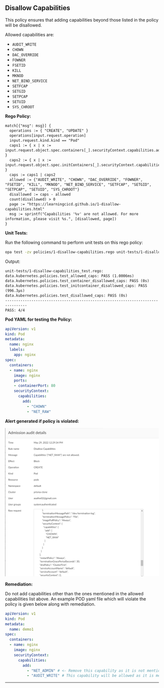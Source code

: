 ## Disallow Capabilities

This policy ensures that adding capabilities beyond those listed in the policy will be disallowed.

Allowed capabilities are:
- `AUDIT_WRITE`
- `CHOWN`
- `DAC_OVERRIDE`
- `FOWNER`
- `FSETID`
- `KILL`
- `MKNOD`
- `NET_BIND_SERVICE`
- `SETFCAP`
- `SETGID`
- `SETPCAP`
- `SETUID`
- `SYS_CHROOT`

**Rego Policy:**

```rego
match[{"msg": msg}] {
  operations := { "CREATE", "UPDATE" }
  operations[input.request.operation]
  input.request.kind.kind == "Pod"
  caps1 := { x | x := input.request.object.spec.containers[_].securityContext.capabilities.add[_] }
  caps2 := { x | x := input.request.object.spec.initContainers[_].securityContext.capabilities.add[_] }
  caps := caps1 | caps2
  allowed := {"AUDIT_WRITE", "CHOWN", "DAC_OVERRIDE", "FOWNER", "FSETID", "KILL", "MKNOD", "NET_BIND_SERVICE", "SETFCAP", "SETGID", "SETPCAP", "SETUID", "SYS_CHROOT"}
  disallowed := caps - allowed
  count(disallowed) > 0
  page := "https://learningcicd.github.io/1-disallow-capabilities.html"
  msg := sprintf("Capabilities '%v' are not allowed. For more information, please visit %s.", [disallowed, page])
}
```

**Unit Tests:**

Run the following command to perform unit tests on this rego policy:

```bash
opa test -zv policies/1-disallow-capabilities.rego unit-tests/1-disallow-capabilities_test.rego
```

Output:

```text
unit-tests/1-disallow-capabilities_test.rego:
data.kubernetes.policies.test_allowed_caps: PASS (1.0006ms)
data.kubernetes.policies.test_container_disallowed_caps: PASS (0s)
data.kubernetes.policies.test_initcontainer_disallowed_caps: PASS (996.3µs)
data.kubernetes.policies.test_disallowed_caps: PASS (0s)
--------------------------------------------------------------------------------
PASS: 4/4
```

**Pod YAML for testing the Policy:**

```yaml
apiVersion: v1
kind: Pod
metadata:
  name: nginx
  labels:
    app: nginx
spec:
  containers:
  - name: nginx
    image: nginx
    ports:
    - containerPort: 80
    securityContext:
      capabilities:
        add:
          - "CHOWN"
          - "NET_RAW"
```

**Alert generated if policy is violated:**

![1](./images/1.png)

**Remediation:**

Do not add capabilities other than the ones mentioned in the allowed capabilities list above. An example POD yaml file which will violate the policy is given below along with remediation.

```yaml
apiVersion: v1
kind: Pod
metadata:
  name: demo1
spec:
  containers:
  - name: nginx
    image: nginx
    securityContext:
      capabilities:
        add:
          - "NET_ADMIN" # <- Remove this capability as it is not mentioned in the allowed list
          - "AUDIT_WRITE" # This capability will be allowed as it is mentioned in the allowed list
```

---